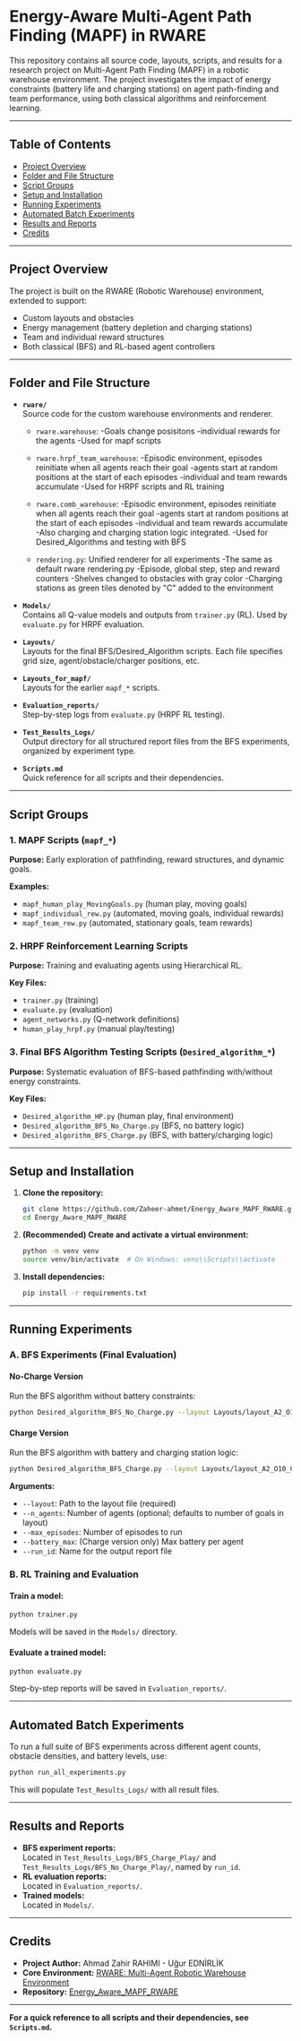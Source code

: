 # Energy-Aware Multi-Agent Path Finding (MAPF) in RWARE

This repository contains all source code, layouts, scripts, and results for a research project on Multi-Agent Path Finding (MAPF) in a robotic warehouse environment. The project investigates the impact of energy constraints (battery life and charging stations) on agent path-finding and team performance, using both classical algorithms and reinforcement learning.

---

## Table of Contents

- [Project Overview](#project-overview)
- [Folder and File Structure](#folder-and-file-structure)
- [Script Groups](#script-groups)
- [Setup and Installation](#setup-and-installation)
- [Running Experiments](#running-experiments)
- [Automated Batch Experiments](#automated-batch-experiments)
- [Results and Reports](#results-and-reports)
- [Credits](#credits)

---

## Project Overview

The project is built on the RWARE (Robotic Warehouse) environment, extended to support:
- Custom layouts and obstacles
- Energy management (battery depletion and charging stations)
- Team and individual reward structures
- Both classical (BFS) and RL-based agent controllers

---

## Folder and File Structure

- **`rware/`**  
  Source code for the custom warehouse environments and renderer.  
  - `rware.warehouse`: 
    -Goals change posisitons
    -individual rewards for the agents
    -Used for mapf scripts 
  - `rware.hrpf_team_warehouse`:
    -Episodic environment, episodes reinitiate when all agents reach their goal
    -agents start at random positions at the start of each episodes
    -individual and team rewards accumulate
    -Used for HRPF scripts and RL training
  - `rware.comb_warehouse`:
    -Episodic environment, episodes reinitiate when all agents reach their goal
    -agents start at random positions at the start of each episodes
    -individual and team rewards accumulate
    -Also charging and charging station logic integrated.
    -Used for Desired_Algorithms and testing with BFS
    
  - `rendering.py`: Unified renderer for all experiments
    -The same as default rware rendering.py
    -Episode, global step, step and reward counters
    -Shelves changed to obstacles with gray color
    -Charging stations as green tiles denoted by "C" added to the environment

- **`Models/`**  
  Contains all Q-value models and outputs from `trainer.py` (RL). Used by `evaluate.py` for HRPF evaluation.

- **`Layouts/`**  
  Layouts for the final BFS/Desired_Algorithm scripts. Each file specifies grid size, agent/obstacle/charger positions, etc.

- **`Layouts_for_mapf/`**  
  Layouts for the earlier `mapf_*` scripts.

- **`Evaluation_reports/`**  
  Step-by-step logs from `evaluate.py` (HRPF RL testing).

- **`Test_Results_Logs/`**  
  Output directory for all structured report files from the BFS experiments, organized by experiment type.

- **`Scripts.md`**  
  Quick reference for all scripts and their dependencies.

---

## Script Groups

### 1. MAPF Scripts (`mapf_*`)
**Purpose:** Early exploration of pathfinding, reward structures, and dynamic goals.

**Examples:**  
- `mapf_human_play_MovingGoals.py` (human play, moving goals)  
- `mapf_individual_rew.py` (automated, moving goals, individual rewards)  
- `mapf_team_rew.py` (automated, stationary goals, team rewards)

### 2. HRPF Reinforcement Learning Scripts
**Purpose:** Training and evaluating agents using Hierarchical RL.

**Key Files:**  
- `trainer.py` (training)  
- `evaluate.py` (evaluation)  
- `agent_networks.py` (Q-network definitions)  
- `human_play_hrpf.py` (manual play/testing)

### 3. Final BFS Algorithm Testing Scripts (`Desired_algorithm_*`)
**Purpose:** Systematic evaluation of BFS-based pathfinding with/without energy constraints.

**Key Files:**  
- `Desired_algorithm_HP.py` (human play, final environment)  
- `Desired_algorithm_BFS_No_Charge.py` (BFS, no battery logic)  
- `Desired_algorithm_BFS_Charge.py` (BFS, with battery/charging logic)

---

## Setup and Installation

1. **Clone the repository:**
    ```bash
    git clone https://github.com/Zaheer-ahmet/Energy_Aware_MAPF_RWARE.git
    cd Energy_Aware_MAPF_RWARE
    ```

2. **(Recommended) Create and activate a virtual environment:**
    ```bash
    python -m venv venv
    source venv/bin/activate  # On Windows: venv\\Scripts\\activate
    ```

3. **Install dependencies:**
    ```bash
    pip install -r requirements.txt
    ```

---

## Running Experiments

### A. BFS Experiments (Final Evaluation)

#### No-Charge Version
Run the BFS algorithm without battery constraints:
```bash
python Desired_algorithm_BFS_No_Charge.py --layout Layouts/layout_A2_O10_C0.txt --max_episodes 20 --run_id NoCharge_A2_O10
```

#### Charge Version
Run the BFS algorithm with battery and charging station logic:
```bash
python Desired_algorithm_BFS_Charge.py --layout Layouts/layout_A2_O10_C1.txt --max_episodes 20 --battery_max 15 --run_id Charge_A2_O10_B15
```

**Arguments:**
- `--layout`: Path to the layout file (required)
- `--n_agents`: Number of agents (optional; defaults to number of goals in layout)
- `--max_episodes`: Number of episodes to run
- `--battery_max`: (Charge version only) Max battery per agent
- `--run_id`: Name for the output report file

### B. RL Training and Evaluation

#### Train a model:
```bash
python trainer.py
```
Models will be saved in the `Models/` directory.

#### Evaluate a trained model:
```bash
python evaluate.py
```
Step-by-step reports will be saved in `Evaluation_reports/`.

---

## Automated Batch Experiments

To run a full suite of BFS experiments across different agent counts, obstacle densities, and battery levels, use:
```bash
python run_all_experiments.py
```
This will populate `Test_Results_Logs/` with all result files.

---

## Results and Reports

- **BFS experiment reports:**  
  Located in `Test_Results_Logs/BFS_Charge_Play/` and `Test_Results_Logs/BFS_No_Charge_Play/`, named by `run_id`.
- **RL evaluation reports:**  
  Located in `Evaluation_reports/`.
- **Trained models:**  
  Located in `Models/`.

---

## Credits

- **Project Author:** Ahmad Zahir RAHIMI - Uğur EDNİRLİK
- **Core Environment:** [RWARE: Multi-Agent Robotic Warehouse Environment](https://github.com/semitable/robotic-warehouse)
- **Repository:** [Energy_Aware_MAPF_RWARE](https://github.com/Zaheer-ahmet/Energy_Aware_MAPF_RWARE)

---

**For a quick reference to all scripts and their dependencies, see `Scripts.md`.**